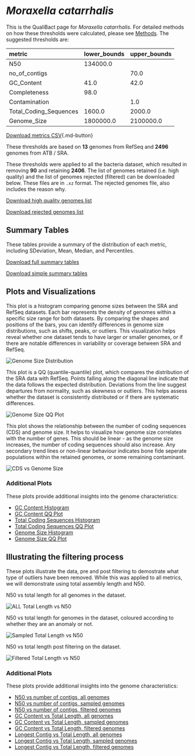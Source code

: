 # *Moraxella catarrhalis*

This is the QualiBact page for *Moraxella catarrhalis*. For detailed methods on how these thresholds were calculated, please see [Methods](../../methods.md).
The suggested thresholds are: 

| metric                 | lower_bounds   | upper_bounds   |
|:-----------------------|:---------------|:---------------|
| N50                    | 134000.0       |                |
| no_of_contigs          |                | 70.0           |
| GC_Content             | 41.0           | 42.0           |
| Completeness           | 98.0           |                |
| Contamination          |                | 1.0            |
| Total_Coding_Sequences | 1600.0         | 2000.0         |
| Genome_Size            | 1800000.0      | 2100000.0      |

[Download metrics CSV](Moraxella_catarrhalis_metrics.csv){.md-button}


These thresholds are based on **13** genomes from RefSeq and **2496** genomes from ATB / SRA.

These thresholds were applied to all the bacteria dataset, which resulted in removing **90** and retaining **2406**.
The list of genomes retained (i.e. high quality) and the list of genomes rejected (filtered) can be downloaded below. These files are in `.xz` format. The rejected genomes file, also includes the reason why.

[Download high quality genomes list](Moraxella_catarrhalis_high_quality_genomes.csv.xz)


[Download rejected genomes list](Moraxella_catarrhalis_filtered_out_genomes.csv.xz)



## Summary Tables
These tables provide a summary of the distribution of each metric, including SDeviation, Mean, Median, and Percentiles.

[Download full summary tables](summary.csv)

[Download simple summary tables](selected_summary.csv)

## Plots and Visualizations

This plot is a histogram comparing genome sizes between the SRA and RefSeq datasets. Each bar represents the density of genomes within a specific size range for both datasets. By comparing the shapes and positions of the bars, you can identify differences in genome size distributions, such as shifts, peaks, or outliers. This visualization helps reveal whether one dataset tends to have larger or smaller genomes, or if there are notable differences in variability or coverage between SRA and RefSeq.

![Genome Size Distribution](Genome_Size_refseq_histogram_kde.png)

This plot is a QQ (quantile-quantile) plot, which compares the distribution of the SRA data with RefSeq. Points falling along the diagonal line indicate that the data follows the expected distribution. Deviations from the line suggest departures from normality, such as skewness or outliers. This helps assess whether the dataset is consistently distributed or if there are systematic differences.

![Genome Size QQ Plot](Genome_Size_refseq_qqplot.png)

This plot shows the relationship between the number of coding sequences (CDS) and genome size. It helps to visualize how genome size correlates with the number of genes. This should be linear - as the genome size increases, the number of coding sequences should also increase. Any secondary trend lines or non-linear behaviour indicates bone fide seperate populations within the retained genomes, or some remaining contaminant. 

![CDS vs Genome Size](Moraxella_catarrhalis_CDS_vs_Genome_Size.png)

### Additional Plots

These plots provide additional insights into the genome characteristics:

- [GC Content Histogram](GC_Content_refseq_histogram_kde.png)
- [GC Content QQ Plot](GC_Content_refseq_qqplot.png)
- [Total Coding Sequences Histogram](Total_Coding_Sequences_refseq_histogram_kde.png)
- [Total Coding Sequences QQ Plot](Total_Coding_Sequences_refseq_qqplot.png)
- [Genome Size Histogram](Genome_Size_refseq_histogram_kde.png)
- [Genome Size QQ Plot](Genome_Size_refseq_qqplot.png)
## Illustrating the filtering process
These plots illustrate the data, pre and post filtering to demostrate what type of outliers have been removed. While this was applied to all metrics, we will demonstrate using total assembly length and N50.

N50 vs total length for all genomes in the dataset.

![ALL Total Length vs N50](Moraxella_catarrhalis_all_total_length_N50.png)

N50 vs total length for genomes in the dataset, coloured according to whether they are an anomaly or not.

![Sampled Total Length vs N50](Moraxella_catarrhalis_sample_total_length_N50.png)

N50 vs total length post filtering on the dataset.

![Filtered Total Length vs N50](Moraxella_catarrhalis_filt_total_length_N50.png)

### Additional Plots

These plots provide additional insights into the genome characteristics:

- [N50 vs number of contigs, all genomes](Moraxella_catarrhalis_all_N50_number.png)
- [N50 vs number of contigs, sampled genomes](Moraxella_catarrhalis_sample_N50_number.png)
- [N50 vs number of contigs, filtered genomes](Moraxella_catarrhalis_filt_N50_number.png)
- [GC Content vs Total Length, all genomes](Moraxella_catarrhalis_all_total_length_GC_Content.png)
- [GC Content vs Total Length, sampled genomes](Moraxella_catarrhalis_sample_total_length_GC_Content.png)
- [GC Content vs Total Length, filtered genomes](Moraxella_catarrhalis_filt_total_length_GC_Content.png)
- [Longest Contig vs Total Length, all genomes](Moraxella_catarrhalis_all_total_length_longest.png)
- [Longest Contig vs Total Length, sampled genomes](Moraxella_catarrhalis_sample_total_length_longest.png)
- [Longest Contig vs Total Length, filtered genomes](Moraxella_catarrhalis_filt_total_length_longest.png)
